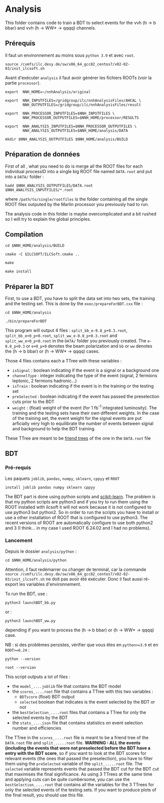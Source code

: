 # Analysis
This folder contains code to train a BDT to select events for the &nu;&nu;h (h &rarr; b bbar) and  &nu;&nu;h (h &rarr; WW* &rarr; qqqq) channels.

## Prérequis
Il faut un environnement au moins sous `python 3.9` et avec `root`.
```
source /cvmfs/ilc.desy.de/sw/x86_64_gcc82_centos7/v02-02-03/init_ilcsoft.sh
```
Avant d'exécuter `analysis` il faut avoir générer les fichiers ROOTs (voir la partie `processor`).
```
export  NNH_HOME=~/nnhAnalysis/original
```
```
export  NNH_INPUTFILES=/gridgroup/ilc/nnhAnalysisFiles/AHCAL \
        NNH_OUTPUTFILES=/gridgroup/ilc/nnhAnalysisFiles/result
```
```
export  NNH_PROCESSOR_INPUTFILES=$NNH_INPUTFILES \
        NNH_PROCESSOR_OUTPUTFILES=$NNH_HOME/processor/RESULTS
```
```
export  NNH_ANALYSIS_INPUTFILES=$NNH_PROCESSOR_OUTPUTFILES \
        NNH_ANALYSIS_OUTPUTFILES=$NNH_HOME/analysis/DATA 
```
```
mkdir $NNH_ANALYSIS_OUTPUTFILES $NNH_HOME/analysis/BUILD
```

## Préparation de données
First of all , what you need to do is merge all the ROOT files for each individual processID into a single big ROOT file named ``DATA.root`` and put into a ``DATA/`` folder : 
```
hadd $NNH_ANALYSIS_OUTPUTFILES/DATA.root $NNH_ANALYSIS_INPUTFILES/*.root
```
where ``/path/to/single/rootfiles`` is the folder containing all the single ROOT files outputed by the Marlin processor you previously had to run.

The analysis code in this folder is maybe overcomplicated and a bit rushed so I will try to explain the global principles.

## Compilation
```
cd $NNH_HOME/analysis/BUILD
```
```
cmake -C $ILCSOFT/ILCSoft.cmake ..
```
```
make
```
```
make install
```

## Préparer la BDT 
First, to use a BDT, you have to split the data set into two sets, the training and the testing set. 
This is done by the ``exec/prepareForBDT.cxx`` file :
```
cd $NNH_HOME/analysis
```
```
./bin/prepareForBDT
```
This program will output 4 files : ``split_bb_e-0.8_p+0.3.root``, ``split_bb_e+0_p+0.root``,  ``split_ww_e-0.8_p+0.3.root`` and ``split_ww_e+0_p+0.root`` in the ``DATA/`` folder you previously created. The ``e-0.8_p+0.3`` or ``e+0_p+0`` denotes the beam polarization and ``bb`` or ``ww`` denotes the (h &rarr; b bbar) or (h &rarr; WW* &rarr; qqqq) cases.

Those 4 files contains each a TTree with these variables :
- ``isSignal`` : boolean indicating if the event is a signal or a background one
- ``channelType`` : integer indicating the type of the event (signal, 2 fermions leptonic, 2 fermions hadronic...)
- ``isTrain`` : boolean indicating if the event is in the training or the testing set
- ``preSelected`` : boolean indicating if the event has passed the preselection cuts prior to the BDT
- ``weight`` : (float) weight of the event (for 1 fb<sup>-1</sup> integrated luminosity). The training and the testing sets have their own different weights. In the case of the training set, the event weight for the signal events are put arficially very high to equilibrate the number of events between signal and background to help the BDT training.

These TTree are meant to be [friend trees](https://root.cern.ch/doc/master/treefriend_8C.html) of the one in the ``DATA.root`` file

## BDT
### Pré-requis 
Les paquets `joblib`, `pandas`, `numpy`, `sklearn`, `cppyy` et `ROOT`
```
install joblib pandas numpy sklearn cppyy
```

The BDT part is done using python scripts and [scikit-learn](https://scikit-learn.org). The problem is that my python scripts are python3 and if you try to run them using the ROOT installed with ilcsoft it will not work because it is not configured to use python3 but python2. So in order to run the scripts you have to install or use a other installation of ROOT that is configured to use python3. The recent versions of ROOT are automatically configure to use both python2 and 3 (I think... in my case I used ROOT 6.24.02 and I had no problems).

### Lancement
Depuis le dossier `analysis/python` :
```
cd $NNH_HOME/analysis/python
```
Attention, il faut redémarrer ou changer de terminal, car la commande 
`source /cvmfs/ilc.desy.de/sw/x86_64_gcc82_centos7/v02-02-03/init_ilcsoft.sh`
ne doit pas avoir été exécuter. Donc il faut aussi ré-export les variables d'environnement.

To run the BDT, use :
```
python3 launchBDT_bb.py
```
or : 
```
python3 launchBDT_ww.py
```
depending if you want to process the (h &rarr; b bbar) or (h &rarr; WW* &rarr; qqqq) case.

NB : si des problèmes persistes, vérifier que vous êtes en `python>=3.9` et en `ROOT>=6.24` :
```
python --version 
```
```
root --version
```

This script outputs a lot of files : 
- the ``model_....joblib`` file that contains the BDT model
- the ``scores_....root`` file that contains a TTree with this two variables :
    - ``BDTscore`` (float) BDT output
    - ``selected`` boolean that indicates is the event selected by the BDT or not
- the ``bestSelection_....root`` files that contains a TTree for only the selected events by the BDT
- the ``stats_....json`` file that contains statistics on event selection number and efficiencies

The TTree in the ``scores_....root`` file is meant to be a friend tree of the ``DATA.root`` file and ``split_.....root`` file. **WARNING : ALL the events (including the events that were not preselected before the BDT have a entry with the BDT score**, so if you want to look at the BDT scores for relevant events (the ones that passed the preselection), you have to filter them using the ``preSelected`` variable of the ``split_.....root`` file. The ``selected`` variable represents events that passed the BDT cut for the BDT cut that maximises the final significance. As using 3 TTrees at the same time and applying cuts can be quite cumbersome, you can use the ``bestSelection_....root`` that contains all the variables for the 3 TTrees for only the selected events of the testing sets. If you want to produce plots of the final result, you should use this file.

